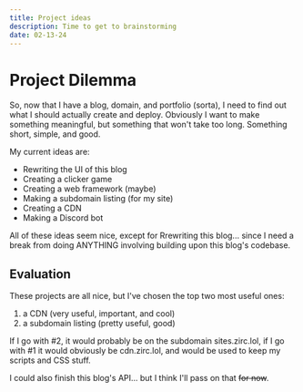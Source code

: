 ```yaml
---
title: Project ideas
description: Time to get to brainstorming
date: 02-13-24
---
```


# Project Dilemma

So, now that I have a blog, domain, and portfolio (sorta), I need to find out what I should actually create and deploy. Obviously I want to make something meaningful, but something that won't take too long. Something short, simple, and good.

My current ideas are:
- Rewriting the UI of this blog
- Creating a clicker game
- Creating a web framework (maybe)
- Making a subdomain listing (for my site)
- Creating a CDN
- Making a Discord bot

All of these ideas seem nice, except for Rrewriting this blog... since I need a break from doing ANYTHING involving building upon this blog's codebase.

## Evaluation

These projects are all nice, but I've chosen the top two most useful ones:
1. a CDN (very useful, important, and cool)
2. a subdomain listing (pretty useful, good)

If I go with #2, it would probably be on the subdomain sites.zirc.lol, if I go with #1 it would obviously be cdn.zirc.lol, and would be used to keep my scripts and CSS stuff.

I could also finish this blog's API... but I think I'll pass on that ~~for now~~.